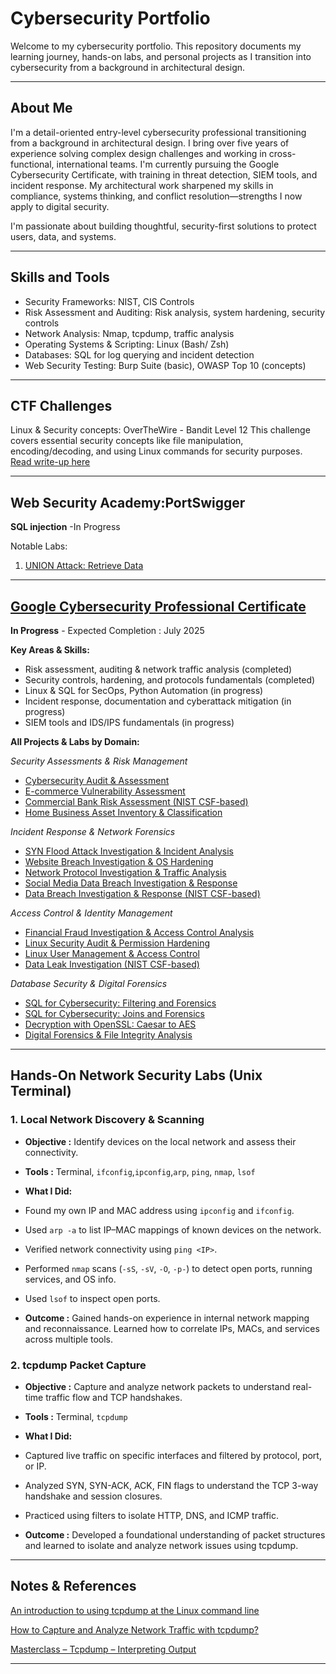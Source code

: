 # Cybersecurity Portfolio

Welcome to my cybersecurity portfolio. This repository documents my learning journey, hands-on labs, and personal projects as I transition into cybersecurity from a background in architectural design.

---

## About Me

I'm a detail-oriented entry-level cybersecurity professional transitioning from a background in architectural design. I bring over five years of experience solving complex design challenges and working in cross-functional, international teams. I'm currently pursuing the Google Cybersecurity Certificate, with training in threat detection, SIEM tools, and incident response. My architectural work sharpened my skills in compliance, systems thinking, and conflict resolution—strengths I now apply to digital security.

I'm passionate about building thoughtful, security-first solutions to protect users, data, and systems.

---

## Skills and Tools
- Security Frameworks: NIST, CIS Controls  
- Risk Assessment and Auditing: Risk analysis, system hardening, security controls
- Network Analysis: Nmap, tcpdump, traffic analysis  
- Operating Systems & Scripting: Linux (Bash/ Zsh)
- Databases: SQL for log querying and incident detection
- Web Security Testing: Burp Suite (basic), OWASP Top 10 (concepts)

---

## CTF Challenges
Linux & Security concepts: OverTheWire - Bandit Level 12 
This challenge covers essential security concepts like file manipulation, encoding/decoding, and using Linux commands for security purposes.  
[Read write-up here](/ctf-overthewire-bandit.md)

---

## Web Security Academy:PortSwigger
**SQL injection** -In Progress

Notable Labs:
1. [UNION Attack: Retrieve Data](/PortSwigger-web-security-academy/SQL-injection/05-sqli-union-attack.md)

---

## [Google Cybersecurity Professional Certificate](https://www.coursera.org/professional-certificates/google-cybersecurity)
**In Progress** - Expected Completion : July 2025

**Key Areas & Skills:**
- Risk assessment, auditing & network traffic analysis  (completed)  
- Security controls, hardening, and protocols fundamentals (completed)  
- Linux & SQL for SecOps, Python Automation (in progress)  
- Incident response, documentation and cyberattack mitigation (in progress) 
- SIEM tools and IDS/IPS fundamentals (in progress) 

**All Projects & Labs by Domain:**

*Security Assessments & Risk Management*
- [Cybersecurity Audit & Assessment](/Projects-Google-cybersecurity-professional-certificate/01-cybersecurity-audit.md)
- [E-commerce Vulnerability Assessment](/Projects-Google-cybersecurity-professional-certificate/17-vulnerability-assessement.md)
- [Commercial Bank Risk Assessment (NIST CSF-based)](/Projects-Google-cybersecurity-professional-certificate/12-nist-csf-risk-assessment.md)
- [Home Business Asset Inventory & Classification](/Projects-Google-cybersecurity-professional-certificate/11-asset-management.md)

*Incident Response & Network Forensics*
- [SYN Flood Attack Investigation & Incident Analysis](/Projects-Google-cybersecurity-professional-certificate/03-syn-flood-incident-report.md)
- [Website Breach Investigation & OS Hardening](/Projects-Google-cybersecurity-professional-certificate/04-os-hardening-brute-force.md)
- [Network Protocol Investigation & Traffic Analysis](/Projects-Google-cybersecurity-professional-certificate/02-dns-icmp-traffic-analysis.md)
- [Social Media Data Breach Investigation & Response](/Projects-Google-cybersecurity-professional-certificate/05-incident-response-network-hardening.md)
- [Data Breach Investigation & Response (NIST CSF-based)](/Projects-Google-cybersecurity-professional-certificate/06-nist-csf-incident-report.md)

*Access Control & Identity Management*
- [Financial Fraud Investigation & Access Control Analysis](/Projects-Google-cybersecurity-professional-certificate/16-AAA-small-business.md)
- [Linux Security Audit & Permission Hardening](/Projects-Google-cybersecurity-professional-certificate/07-linux-authorization-permission-hardening.md)
- [Linux User Management & Access Control](/Projects-Google-cybersecurity-professional-certificate/08-linux-user-management-access-control.md)
- [Data Leak Investigation (NIST CSF-based)](/Projects-Google-cybersecurity-professional-certificate/13-nist-csf-data-handling.md)

*Database Security & Digital Forensics*
- [SQL for Cybersecurity: Filtering and Forensics](/Projects-Google-cybersecurity-professional-certificate/09-sql-filtering.md)
- [SQL for Cybersecurity: Joins and Forensics](/Projects-Google-cybersecurity-professional-certificate/10-sql-joins.md)
- [Decryption with OpenSSL: Caesar to AES](/Projects-Google-cybersecurity-professional-certificate/14-decryption-cipher.md)
- [Digital Forensics & File Integrity Analysis](/Projects-Google-cybersecurity-professional-certificate/15-hash-detect-tampering.md)

---

## Hands-On Network Security Labs (Unix Terminal)

### 1. Local Network Discovery & Scanning

- __Objective :__ Identify devices on the local network and assess their connectivity.

- __Tools :__ Terminal, `ifconfig`,`ipconfig`,`arp`, `ping`, `nmap`, `lsof`

- __What I Did:__
* Found my own IP and MAC address using `ipconfig` and `ifconfig`.

* Used `arp -a` to list IP–MAC mappings of known devices on the network.

* Verified network connectivity using `ping <IP>`.

* Performed `nmap` scans (`-sS`, `-sV`, `-O`, `-p-`) to detect open ports, running services, and OS info.

* Used `lsof` to inspect open ports.

- __Outcome :__ Gained hands-on experience in internal network mapping and reconnaissance. Learned how to correlate IPs, MACs, and services across multiple tools.

### 2. tcpdump Packet Capture

- __Objective :__ Capture and analyze network packets to understand real-time traffic flow and TCP handshakes.

- __Tools :__ Terminal, `tcpdump`

- __What I Did:__

* Captured live traffic on specific interfaces and filtered by protocol, port, or IP.

* Analyzed SYN, SYN-ACK, ACK, FIN flags to understand the TCP 3-way handshake and session closures.

* Practiced using filters to isolate HTTP, DNS, and ICMP traffic.

- __Outcome :__ Developed a foundational understanding of packet structures and learned to isolate and analyze network issues using tcpdump.

---

## Notes & References
[An introduction to using tcpdump at the Linux command line](https://opensource.com/article/18/10/introduction-tcpdump)

[How to Capture and Analyze Network Traffic with tcpdump?](https://geekflare.com/cloud/tcpdump-examples/)

[Masterclass – Tcpdump – Interpreting Output](https://packetpushers.net/blog/masterclass-tcpdump-interpreting-output/)

---